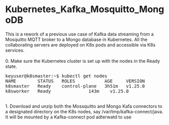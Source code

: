 # Kubernetes_Kafka_Mosquitto_MongoDB
This is a rework of a previous use case of Kafka data streaming from a Mosquitto MQTT broker to a Mongo database in Kubernetes. All the collaborating servers are deployed on K8s pods and accessible via K8s services. <br>
<br> 
0.  Make sure the Kubernetes cluster is set up with the nodes in the Ready state.
<pre>
keyuser@k8smaster:~$ kubectl get nodes
NAME        STATUS   ROLES           AGE     VERSION
k8smaster   Ready    control-plane   3h51m   v1.25.0
k8sworker   Ready    <none>          143m    v1.25.0
</pre>
<br>
1. Download and unzip both the Mossquitto and Mongo Kafa connectors to a designated directory on the K8s nodes, say /var/tmp/kafka-connect/java. It will be mounted by a Kafka-connect pod adterwatd to use 
